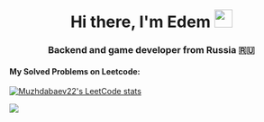<h1 align="center">Hi there, I'm Edem</a> 
<img src="https://github.com/blackcater/blackcater/raw/main/images/Hi.gif" height="32"/></h1>
<h3 align="center">Backend and game developer from Russia 🇷🇺</h3>
<h4>My Solved Problems on Leetcode: </h4>

[![Muzhdabaev22's LeetCode stats](https://leetcode-stats-six.vercel.app/?username=Muzhdabaev22&theme=dark)](https://leetcode.com/Muzhdabaev22/)

![](https://komarev.com/ghpvc/?username=your-github-username)
